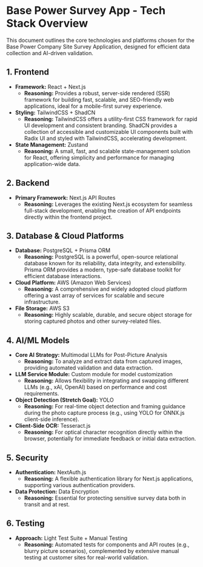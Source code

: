 # Base Power Survey App - Tech Stack Overview

This document outlines the core technologies and platforms chosen for the Base Power Company Site Survey Application, designed for efficient data collection and AI-driven validation.

## 1. Frontend

* **Framework:** React + Next.js
    * **Reasoning:** Provides a robust, server-side rendered (SSR) framework for building fast, scalable, and SEO-friendly web applications, ideal for a mobile-first survey experience.
* **Styling:** TailwindCSS + ShadCN
    * **Reasoning:** TailwindCSS offers a utility-first CSS framework for rapid UI development and consistent branding. ShadCN provides a collection of accessible and customizable UI components built with Radix UI and styled with TailwindCSS, accelerating development.
* **State Management:** Zustand
    * **Reasoning:** A small, fast, and scalable state-management solution for React, offering simplicity and performance for managing application-wide data.

## 2. Backend

* **Primary Framework:** Next.js API Routes
    * **Reasoning:** Leverages the existing Next.js ecosystem for seamless full-stack development, enabling the creation of API endpoints directly within the frontend project.

## 3. Database & Cloud Platforms

* **Database:** PostgreSQL + Prisma ORM
    * **Reasoning:** PostgreSQL is a powerful, open-source relational database known for its reliability, data integrity, and extensibility. Prisma ORM provides a modern, type-safe database toolkit for efficient database interactions.
* **Cloud Platform:** AWS (Amazon Web Services)
    * **Reasoning:** A comprehensive and widely adopted cloud platform offering a vast array of services for scalable and secure infrastructure.
* **File Storage:** AWS S3
    * **Reasoning:** Highly scalable, durable, and secure object storage for storing captured photos and other survey-related files.

## 4. AI/ML Models

* **Core AI Strategy:** Multimodal LLMs for Post-Picture Analysis
    * **Reasoning:** To analyze and extract data from captured images, providing automated validation and data extraction.
* **LLM Service Module:** Custom module for model customization
    * **Reasoning:** Allows flexibility in integrating and swapping different LLMs (e.g., xAI, OpenAI) based on performance and cost requirements.
* **Object Detection (Stretch Goal):** YOLO
    * **Reasoning:** For real-time object detection and framing guidance during the photo capture process (e.g., using YOLO for ONNX.js client-side inference).
* **Client-Side OCR:** Tesseract.js
    * **Reasoning:** For optical character recognition directly within the browser, potentially for immediate feedback or initial data extraction.

## 5. Security

* **Authentication:** NextAuth.js
    * **Reasoning:** A flexible authentication library for Next.js applications, supporting various authentication providers.
* **Data Protection:** Data Encryption
    * **Reasoning:** Essential for protecting sensitive survey data both in transit and at rest.

## 6. Testing

* **Approach:** Light Test Suite + Manual Testing
    * **Reasoning:** Automated tests for components and API routes (e.g., blurry picture scenarios), complemented by extensive manual testing at customer sites for real-world validation.